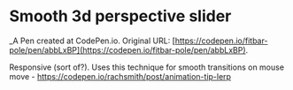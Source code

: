 # Smooth 3d perspective slider
 _A Pen created at CodePen.io. Original URL: [https://codepen.io/fitbar-pole/pen/abbLxBP](https://codepen.io/fitbar-pole/pen/abbLxBP).

 Responsive (sort of?). Uses this technique for smooth transitions on mouse move - https://codepen.io/rachsmith/post/animation-tip-lerp